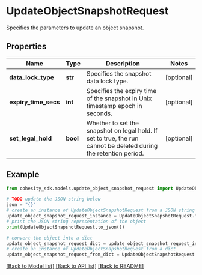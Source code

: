 # UpdateObjectSnapshotRequest

Specifies the parameters to update an object snapshot.

## Properties

Name | Type | Description | Notes
------------ | ------------- | ------------- | -------------
**data_lock_type** | **str** | Specifies the snapshot data lock type. | [optional] 
**expiry_time_secs** | **int** | Specifies the expiry time of the snapshot in Unix timestamp epoch in seconds. | [optional] 
**set_legal_hold** | **bool** | Whether to set the snapshot on legal hold. If set to true, the run cannot be deleted during the retention period. | [optional] 

## Example

```python
from cohesity_sdk.models.update_object_snapshot_request import UpdateObjectSnapshotRequest

# TODO update the JSON string below
json = "{}"
# create an instance of UpdateObjectSnapshotRequest from a JSON string
update_object_snapshot_request_instance = UpdateObjectSnapshotRequest.from_json(json)
# print the JSON string representation of the object
print(UpdateObjectSnapshotRequest.to_json())

# convert the object into a dict
update_object_snapshot_request_dict = update_object_snapshot_request_instance.to_dict()
# create an instance of UpdateObjectSnapshotRequest from a dict
update_object_snapshot_request_from_dict = UpdateObjectSnapshotRequest.from_dict(update_object_snapshot_request_dict)
```
[[Back to Model list]](../README.md#documentation-for-models) [[Back to API list]](../README.md#documentation-for-api-endpoints) [[Back to README]](../README.md)


